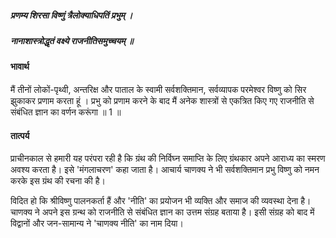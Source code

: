 ##### प्रणम्य शिरसा विष्णुं त्रैलोक्याधिपतिं प्रभुम् ।
##### नानाशास्त्रोद्धृतं वक्ष्ये राजनीतिसमुच्चयम् ॥

#### भावार्थ

मैं तीनों लोकों-पृथ्वी, अन्तरिक्ष और पाताल के स्वामी सर्वशक्तिमान, सर्वव्यापक परमेश्वर विष्णु को सिर झुकाकर प्रणाम करता हूं । प्रभु को प्रणाम करने के बाद मैं अनेक शास्त्रों से एकत्रित किए गए राजनीति से संबंधित ज्ञान का वर्णन करूंगा ॥ 1 ॥

#### तात्पर्य

प्राचीनकाल से हमारी यह परंपरा रही है कि ग्रंथ की निर्विघ्न समाप्ति के लिए ग्रंथकार अपने आराध्य का स्मरण अवश्य करता है। इसे 'मंगलाचरण' कहा जाता है। आचार्य चाणक्य ने भी सर्वशक्तिमान प्रभु विष्णु को नमन करके इस ग्रंथ की रचना की है।

विदित हो कि श्रीविष्णु पालनकर्ता हैं और 'नीति' का प्रयोजन भी व्यक्ति और समाज की व्यवस्था देना है। चाणक्य ने अपने इस ग्रन्थ को राजनीति से संबंधित ज्ञान का उत्तम संग्रह बताया है। इसी संग्रह को बाद में विद्वानों और जन-सामान्य ने 'चाणक्य नीति' का नाम दिया।
